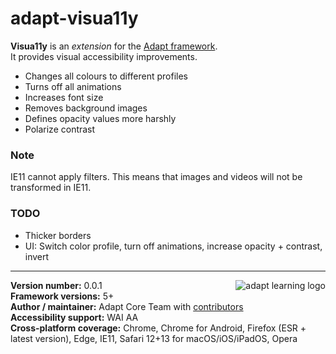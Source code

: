# adapt-visua11y  
    
**Visua11y** is an *extension* for the [Adapt framework](https://github.com/adaptlearning/adapt_framework).  
It provides visual accessibility improvements.

* Changes all colours to different profiles
* Turns off all animations
* Increases font size
* Removes background images
* Defines opacity values more harshly
* Polarize contrast

### Note
IE11 cannot apply filters. This means that images and videos will not be transformed in IE11.

### TODO
* Thicker borders
* UI: Switch color profile, turn off animations, increase opacity + contrast, invert

----------------------------
**Version number:**  0.0.1   <a href="https://community.adaptlearning.org/" target="_blank"><img src="https://github.com/adaptlearning/documentation/blob/master/04_wiki_assets/plug-ins/images/adapt-logo-mrgn-lft.jpg" alt="adapt learning logo" align="right"></a>  
**Framework versions:**  5+  
**Author / maintainer:** Adapt Core Team with [contributors](https://github.com/adaptlearning/adapt-contrib-tutor/graphs/contributors)  
**Accessibility support:** WAI AA  
**Cross-platform coverage:** Chrome, Chrome for Android, Firefox (ESR + latest version), Edge, IE11, Safari 12+13 for macOS/iOS/iPadOS, Opera  
